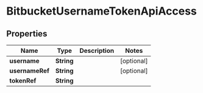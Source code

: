 # BitbucketUsernameTokenApiAccess

## Properties
Name | Type | Description | Notes
------------ | ------------- | ------------- | -------------
**username** | **String** |  |  [optional]
**usernameRef** | **String** |  |  [optional]
**tokenRef** | **String** |  | 
